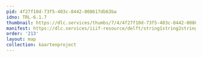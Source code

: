 ```yaml
---
pid: 4f27f10d-73f5-403c-8442-008617db63ba
idno: TRL-6.1.7
thumbnail: https://dlc.services/thumbs/7/4/4f27f10d-73f5-403c-8442-008617db63ba/full/400,339/0/default.jpg
manifest: https://dlc.services/iiif-resource/delft/string1string2string3/kaartenproject-2007/TRL-6.1.7
order: '213'
layout: map
collection: kaartenproject
---
```

